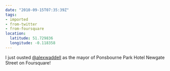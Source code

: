 ```yaml
---
date: "2010-09-15T07:35:39Z"
tags:
- imported
- from-twitter
- from-foursquare
location:
  latitude: 51.729836
  longitude: -0.118358
---
```

I just ousted [@alexwaddell](/twitter/#/alexwaddell) as the mayor of Ponsbourne Park Hotel Newgate Street on Foursquare!
